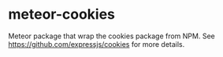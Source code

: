 meteor-cookies
==============

Meteor package that wrap the cookies package from NPM. See https://github.com/expressjs/cookies for more details.
